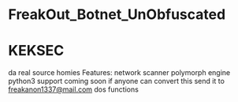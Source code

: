 # FreakOut_Botnet_UnObfuscated

# KEKSEC
da real source homies
Features:
  network scanner
  polymorph engine
  python3 support coming soon if anyone can convert this send it to freakanon1337@mail.com
  dos functions
